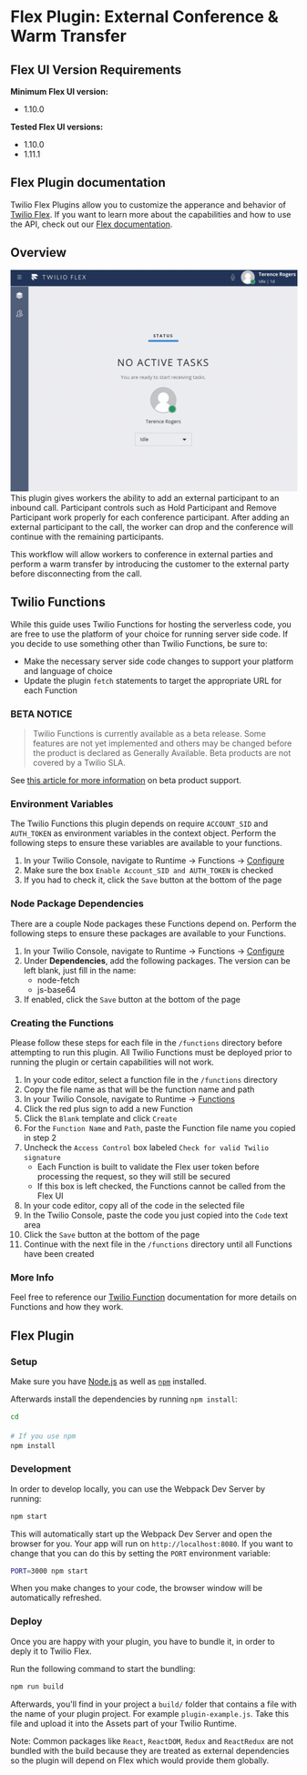 # Flex Plugin: External Conference & Warm Transfer

## Flex UI Version Requirements
**Minimum Flex UI version:**
* 1.10.0

**Tested Flex UI versions:**
* 1.10.0
* 1.11.1

## Flex Plugin documentation

Twilio Flex Plugins allow you to customize the apperance and behavior of [Twilio Flex](https://www.twilio.com/flex). If you want to learn more about the capabilities and how to use the API, check out our [Flex documentation](https://www.twilio.com/docs/flex).

## Overview
<img width="700px" src="images/external-conference-warm-transfer-demo.gif"/>
This plugin gives workers the ability to add an external participant to an inbound call. Participant controls such as Hold Participant and Remove Participant work properly for each conference participant. After adding an external participant to the call, the worker can drop and the conference will continue with the remaining participants.  

This workflow will allow workers to conference in external parties and perform a warm transfer by introducing the customer to the external party before disconnecting from the call.

## Twilio Functions

While this guide uses Twilio Functions for hosting the serverless code, you are free to use the platform of your choice for running server side code. If you decide to use something other than Twilio Functions, be sure to:

* Make the necessary server side code changes to support your platform and language of choice
* Update the plugin `fetch` statements to target the appropriate URL for each Function

### **BETA NOTICE**

>Twilio Functions is currently available as a beta release. Some features are not yet implemented and others may be changed before the product is declared as Generally Available. Beta products are not covered by a Twilio SLA.

See [this article for more information](https://support.twilio.com/hc/en-us/articles/115002413087-Twilio-Beta-product-support?_ga=2.26835069.1957551946.1560788968-58383505.1547509695) on beta product support.

### Environment Variables
The Twilio Functions this plugin depends on require `ACCOUNT_SID` and `AUTH_TOKEN` as environment variables in the context object. Perform the following steps to ensure these variables are available to your functions.

1. In your Twilio Console, navigate to Runtime -> Functions -> [Configure](https://www.twilio.com/console/runtime/functions/configure)
2. Make sure the box `Enable Account_SID and AUTH_TOKEN` is checked
3. If you had to check it, click the `Save` button at the bottom of the page

### Node Package Dependencies
There are a couple Node packages these Functions depend on. Perform the following steps to ensure these packages are available to your Functions.

1. In your Twilio Console, navigate to Runtime -> Functions -> [Configure](https://www.twilio.com/console/runtime/functions/configure)
2. Under **Dependencies**, add the following packages. The version can be left blank, just fill in the name:
    * node-fetch
    * js-base64
3. If enabled, click the `Save` button at the bottom of the page

### Creating the Functions
Please follow these steps for each file in the `/functions` directory before attempting to run this plugin. All Twilio Functions must be deployed prior to running the plugin or certain capabilities will not work.

1. In your code editor, select a function file in the `/functions` directory
2. Copy the file name as that will be the function name and path
3. In your Twilio Console, navigate to Runtime -> [Functions](https://www.twilio.com/console/runtime/functions/manage) 
4. Click the red plus sign to add a new Function
5. Click the `Blank` template and click `Create`
6. For the `Function Name` and `Path`, paste the Function file name you copied in step 2
7. Uncheck the `Access Control` box labeled `Check for valid Twilio signature`
    * Each Function is built to validate the Flex user token before processing the request, so they will still be secured
    * If this box is left checked, the Functions cannot be called from the Flex UI
8. In your code editor, copy all of the code in the selected file
9. In the Twilio Console, paste the code you just copied into the `Code` text area
10. Click the `Save` button at the bottom of the page
11. Continue with the next file in the `/functions` directory until all Functions have been created

### More Info
Feel free to reference our [Twilio Function](https://www.twilio.com/docs/runtime/functions) documentation for more details on Functions and how they work.

## Flex Plugin

### Setup

Make sure you have [Node.js](https://nodejs.org) as well as [`npm`](https://npmjs.com) installed.

Afterwards install the dependencies by running `npm install`:

```bash
cd 

# If you use npm
npm install
```

### Development

In order to develop locally, you can use the Webpack Dev Server by running:

```bash
npm start
```

This will automatically start up the Webpack Dev Server and open the browser for you. Your app will run on `http://localhost:8080`. If you want to change that you can do this by setting the `PORT` environment variable:

```bash
PORT=3000 npm start
```

When you make changes to your code, the browser window will be automatically refreshed.

### Deploy

Once you are happy with your plugin, you have to bundle it, in order to deply it to Twilio Flex.

Run the following command to start the bundling:

```bash
npm run build
```

Afterwards, you'll find in your project a `build/` folder that contains a file with the name of your plugin project. For example `plugin-example.js`. Take this file and upload it into the Assets part of your Twilio Runtime.

Note: Common packages like `React`, `ReactDOM`, `Redux` and `ReactRedux` are not bundled with the build because they are treated as external dependencies so the plugin will depend on Flex which would provide them globally.